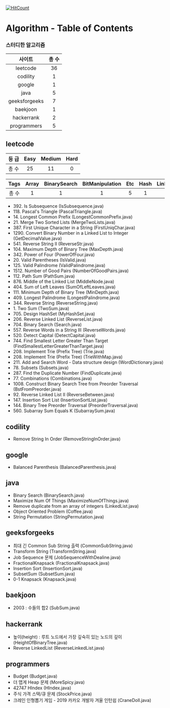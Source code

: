 [![HitCount](http://hits.dwyl.io/kenshin579/tutorials-interview-questions.svg)](http://hits.dwyl.io/kenshin579/tutorials-interview-questions)

# Algorithm - Table of Contents

### 스터디한 알고리즘 
| 사이트  | 총 수 | 
| :---------: | :-----------: |
| leetcode | 36 |
| codility | 1 |
| google | 1 |
| java | 5 |
| geeksforgeeks | 7 |
| baekjoon | 1 |
| hackerrank | 2 |
| programmers | 5 |

## leetcode

| 등 급 | Easy | Medium | Hard | 
| :------: | :------: | :------: | :------: |
| 총 수  | 25 | 11 | 0 | 

| Tags | Array | BinarySearch | BitManipulation | Etc | Hash | LinkedList | Map | Set | String | Tree | Trie | 
| :------: | :------: | :------: | :------: | :------: | :------: | :------: | :------: | :------: | :------: | :------: | :------: |
| 총 수 | 1 | 1 | 1 | 5 | 1 | 6 | 1 | 1 | 10 | 6 | 3 |

* 392\. Is Subsequence (IsSubsequence.java)
* 118\. Pascal's Triangle (PascalTriangle.java)
* 14\. Longest Common Prefix (LongestCommonPrefix.java)
* 21\. Merge Two Sorted Lists (MergeTwoLists.java)
* 387\. First Unique Character in a String (FirstUniqChar.java)
* 1290\. Convert Binary Number in a Linked List to Integer (GetDecimalValue.java)
* 541\. Reverse String II (ReverseStr.java)
* 104\. Maximum Depth of Binary Tree (MaxDepth.java)
* 342\. Power of Four (PowerOfFour.java)
* 20\. Valid Parentheses (IsValid.java)
* 125\. Valid Palindrome (ValidPalindrome.java)
* 1512\. Number of Good Pairs (NumberOfGoodPairs.java)
* 112\. Path Sum (PathSum.java)
* 876\. Middle of the Linked List (MiddleNode.java)
* 404\. Sum of Left Leaves (SumOfLeftLeaves.java)
* 111\. Minimum Depth of Binary Tree (MinDepth.java)
* 409\. Longest Palindrome (LongestPalindrome.java)
* 344\. Reverse String (ReverseString.java)
* 1\. Two Sum (TwoSum.java)
* 705\. Design HashSet (MyHashSet.java)
* 206\. Reverse Linked List (ReverseList.java)
* 704\. Binary Search (Search.java)
* 557\. Reverse Words in a String III (ReverseWords.java)
* 520\. Detect Capital (DetectCapital.java)
* 744\. Find Smallest Letter Greater Than Target (FindSmallestLetterGreaterThanTarget.java)
* 208\. Implement Trie (Prefix Tree) (Trie.java)
* 208\. Implement Trie (Prefix Tree) (TrieWithMap.java)
* 211\. Add and Search Word - Data structure design (WordDictionary.java)
* 78\. Subsets (Subsets.java)
* 287\. Find the Duplicate Number (FindDuplicate.java)
* 77\. Combinations (Combinations.java)
* 1008\. Construct Binary Search Tree from Preorder Traversal (BstFromPreorder.java)
* 92\. Reverse Linked List II (ReverseBetween.java)
* 147\. Insertion Sort List (InsertionSortList.java)
* 144\. Binary Tree Preorder Traversal (PreorderTraversal.java)
* 560\. Subarray Sum Equals K (SubarraySum.java)

## codility

* Remove String In Order (RemoveStringInOrder.java)

## google

* Balanced Parenthesis (BalancedParenthesis.java)

## java

* Binary Search (BinarySearch.java)
* Maximize Num Of Things (MaximizeNumOfThings.java)
* Remove duplicate from an array of integers (LinkedList.java)
* Object Oriented Problem (Coffee.java)
* String Permutation (StringPermutation.java)

## geeksforgeeks

* 최대 긴 Common Sub String 출력 (CommonSubString.java)
* Transform String (TransformString.java)
* Job Sequence 문제 (JobSequenceWithDealine.java)
* FractionalKnapsack (FractionalKnapsack.java)
* Insertion Sort (InsertionSort.java)
* SubsetSum (SubsetSum.java)
* 0-1 Knapsack (Knapsack.java)

## baekjoon

* 2003 : 수들의 합2 (SubSum.java)

## hackerrank

* 높이(height) : 루트 노드에서 가장 깊숙히 있는 노드의 깊이 (HeightOfBinaryTree.java)
* Reverse LinkedList (ReverseLinkedList.java)

## programmers

* Budget (Budget.java)
* 더 맵게 Heap 문제 (MoreSpicy.java)
* 42747 HIndex (HIndex.java)
* 주식 가격 스택/큐 문제 (StockPrice.java)
* 크레인 인형뽑기 게임 - 2019 카카오 개발자 겨울 인턴쉽 (CraneDoll.java)

